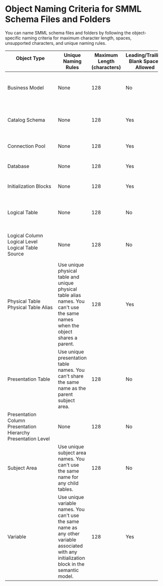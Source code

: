 # Object Naming Criteria for SMML Schema Files and Folders
You can name SMML schema files and folders by following the object-specific naming criteria for maximum character length, spaces, unsupported characters, and unique naming rules.

|Object Type &nbsp;&nbsp;&nbsp;&nbsp;&nbsp;&nbsp;&nbsp;&nbsp;&nbsp;&nbsp;&nbsp;&nbsp;&nbsp;&nbsp;&nbsp;&nbsp;&nbsp;&nbsp;&nbsp;&nbsp;&nbsp;&nbsp;&nbsp;&nbsp;&nbsp;&nbsp;&nbsp;&nbsp;&nbsp;&nbsp;&nbsp;&nbsp;&nbsp;&nbsp;&nbsp;|Unique Naming Rules|Maximum Length (characters)|Leading/Trailing Blank Spaces Allowed|Unsupported Characters &nbsp;&nbsp;&nbsp;&nbsp;&nbsp;&nbsp;&nbsp;&nbsp;&nbsp;&nbsp;&nbsp;&nbsp;&nbsp;&nbsp;&nbsp;&nbsp;&nbsp;&nbsp;|
|---|---|---|---|---|
|Business Model| None|128|No|Asterisk (*)</br> Question mark (?)</br> Single quote (')|
|Catalog Schema|None|128|Yes|Asterisk (*)</br> Question mark (?)</br> Single quote (') |
|Connection Pool|None|128|Yes|Asterisk (*)</br> Question mark (?)|
|Database|None|128|Yes|Asterisk (*)</br> Question mark (?) |
|Initialization Blocks|None|128|Yes| Asterisk (*)</br> Question mark (?)|
|Logical Table|None|128|No|Asterisk (*)</br> Question mark (?)</br> Single quote (') |
|Logical Column</br> Logical Level</br> Logical Table Source|None|128|No|Asterisk (*)</br> Question mark (?)</br> Single quote (')|
|Physical Table</br> Physical Table Alias|Use unique physical table and unique physical table alias names. You can't use the same names when the object shares a parent.|128|Yes|Asterisk (*)</br> Question mark (?)|
|Presentation Table|Use unique presentation table names. You can't share the same name as the parent subject area.|128|No|Asterisk (*)</br> Question mark (?)</br> Single quote (')|
|Presentation Column</br> Presentation Hierarchy</br> Presentation Level|None|128|No|Asterisk (*)</br> Question mark (?)</br> Single quote (')|
|Subject Area|Use unique subject area names. You can't use the same name for any child tables.|128|No|Asterisk (*)</br> Question mark (?)</br> Single quote (')|
|Variable|Use unique variable names. You can't use the same name as any other variable associated with any initialization block in the semantic model.|128|Yes|Asterisk (*)</br> Question mark (?)| 
